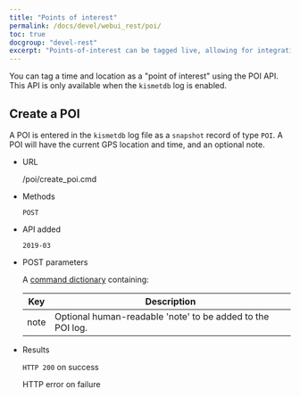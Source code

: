 ```yaml
---
title: "Points of interest"
permalink: /docs/devel/webui_rest/poi/
toc: true
docgroup: "devel-rest"
excerpt: "Points-of-interest can be tagged live, allowing for integration of physical buttons or other scripts to make a kismetdb entry for future analysis."
---
```

You can tag a time and location as a "point of interest" using the POI API.  This API is only available when the `kismetdb` log is enabled.

## Create a POI

A POI is entered in the `kismetdb` log file as a `snapshot` record of type `POI`.  A POI will have the current GPS location and time, and an optional note.

* URL

    /poi/create_poi.cmd

* Methods

    `POST`

* API added

    `2019-03`

* POST parameters

    A [command dictionary](/docs/devel/webui_rest/commands/) containing:

    | Key  | Description                                                |
    | ---  | -----------                                                |
    | note | Optional human-readable 'note' to be added to the POI log. |

* Results

    `HTTP 200` on success

    HTTP error on failure

